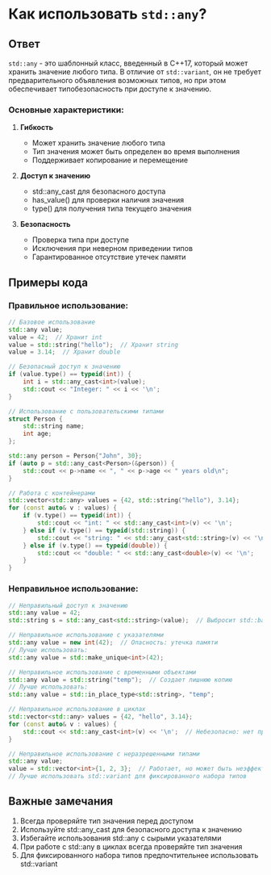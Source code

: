# Как использовать `std::any`?

## Ответ
`std::any` - это шаблонный класс, введенный в C++17, который может хранить значение любого типа. В отличие от `std::variant`, он не требует предварительного объявления возможных типов, но при этом обеспечивает типобезопасность при доступе к значению.

### Основные характеристики:

1. **Гибкость**
   - Может хранить значение любого типа
   - Тип значения может быть определен во время выполнения
   - Поддерживает копирование и перемещение

2. **Доступ к значению**
   - std::any_cast<T> для безопасного доступа
   - has_value() для проверки наличия значения
   - type() для получения типа текущего значения

3. **Безопасность**
   - Проверка типа при доступе
   - Исключения при неверном приведении типов
   - Гарантированное отсутствие утечек памяти

## Примеры кода

### Правильное использование:

```cpp
// Базовое использование
std::any value;
value = 42;  // Хранит int
value = std::string("hello");  // Хранит string
value = 3.14;  // Хранит double

// Безопасный доступ к значению
if (value.type() == typeid(int)) {
    int i = std::any_cast<int>(value);
    std::cout << "Integer: " << i << '\n';
}

// Использование с пользовательскими типами
struct Person {
    std::string name;
    int age;
};

std::any person = Person{"John", 30};
if (auto p = std::any_cast<Person>(&person)) {
    std::cout << p->name << ", " << p->age << " years old\n";
}

// Работа с контейнерами
std::vector<std::any> values = {42, std::string("hello"), 3.14};
for (const auto& v : values) {
    if (v.type() == typeid(int)) {
        std::cout << "int: " << std::any_cast<int>(v) << '\n';
    } else if (v.type() == typeid(std::string)) {
        std::cout << "string: " << std::any_cast<std::string>(v) << '\n';
    } else if (v.type() == typeid(double)) {
        std::cout << "double: " << std::any_cast<double>(v) << '\n';
    }
}
```

### Неправильное использование:

```cpp
// Неправильный доступ к значению
std::any value = 42;
std::string s = std::any_cast<std::string>(value);  // Выбросит std::bad_any_cast

// Неправильное использование с указателями
std::any value = new int(42);  // Опасность: утечка памяти
// Лучше использовать:
std::any value = std::make_unique<int>(42);

// Неправильное использование с временными объектами
std::any value = std::string("temp");  // Создает лишнюю копию
// Лучше использовать:
std::any value = std::in_place_type<std::string>, "temp";

// Неправильное использование в циклах
std::vector<std::any> values = {42, "hello", 3.14};
for (const auto& v : values) {
    std::cout << std::any_cast<int>(v) << '\n';  // Небезопасно: нет проверки типа
}

// Неправильное использование с неразрешенными типами
std::any value;
value = std::vector<int>{1, 2, 3};  // Работает, но может быть неэффективно
// Лучше использовать std::variant для фиксированного набора типов
```

## Важные замечания
1. Всегда проверяйте тип значения перед доступом
2. Используйте std::any_cast<T> для безопасного доступа к значению
3. Избегайте использования std::any с сырыми указателями
4. При работе с std::any в циклах всегда проверяйте тип значения
5. Для фиксированного набора типов предпочтительнее использовать std::variant 